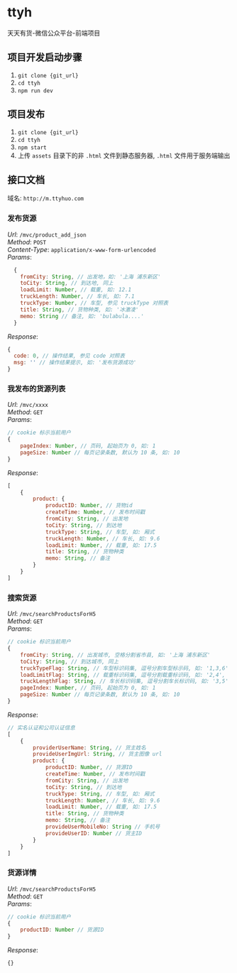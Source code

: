 # ttyh
天天有货-微信公众平台-前端项目

## 项目开发启动步骤

1. `git clone {git_url}`
2. `cd ttyh`
3. `npm run dev`


## 项目发布

1. `git clone {git_url}`
2. `cd ttyh`
3. `npm start`
4. 上传 `assets` 目录下的非 `.html` 文件到静态服务器, `.html` 文件用于服务端输出

## 接口文档

域名: `http://m.ttyhuo.com`

### 发布货源

*Url*: `/mvc/product_add_json`  
*Method*: `POST`  
*Content-Type*: `application/x-www-form-urlencoded`  
*Params*:

```javascript
  {
    fromCity: String, // 出发地，如: '上海 浦东新区'
    toCity: String, // 到达地, 同上
    loadLimit: Number, // 载重, 如: 12.1
    truckLength: Number, // 车长, 如: 7.1
    truckType: Number, // 车型, 参见 truckType 对照表
    title: String, // 货物种类, 如: '冰激凌'
    memo: String // 备注, 如: 'bulabula....'
  }
```
*Response*:

```javascript
{
  code: 0, // 操作结果, 参见 code 对照表
  msg: '' // 操作结果提示, 如: '发布货源成功'
}
```

### 我发布的货源列表

*Url*: `/mvc/xxxx`  
*Method*: `GET`  
*Params*:

```javascript
// cookie 标示当前用户
{
	pageIndex: Number, // 页码, 起始页为 0, 如: 1
	pageSize: Number // 每页记录条数, 默认为 10 条, 如: 10
}
```
*Response*:

```javascript
[
	{
		product: {
			productID: Number, // 货物id
			createTime: Number, // 发布时间戳
			fromCity: String, // 出发地
			toCity: String, // 到达地
			truckType: String, // 车型, 如: 厢式
			truckLength: Number, // 车长, 如: 9.6
			loadLimit: Number, // 载重, 如: 17.5
			title: String, // 货物种类
			memo: String, // 备注
		}
	}
]
```

### 搜索货源

*Url*: `/mvc/searchProductsForH5`  
*Method*: `GET`  
*Params*:

```javascript
// cookie 标识当前用户
{
	fromCity: String, // 出发城市, 空格分割省市县, 如: '上海 浦东新区'
	toCity: String, // 到达城市, 同上
	truckTypeFlag: String, // 车型标识码集, 逗号分割车型标示码, 如: '1,3,6'
	loadLimitFlag: String, // 载重标识码集, 逗号分割载重标识码, 如: '2,4',
	truckLengthFlag: String, // 车长标识码集, 逗号分割车长标识码, 如: '3,5'
	pageIndex: Number, // 页码, 起始页为 0, 如: 1
	pageSize: Number // 每页记录条数, 默认为 10 条, 如: 10
}
```
*Response*:

```javascript
// 实名认证和公司认证信息
[
	{
		providerUserName: String, // 货主姓名
		provideUserImgUrl: String, // 货主图像 url
		product: {
			productID: Number, // 货源ID
			createTime: Number, // 发布时间戳
			fromCity: String, // 出发地
			toCity: String, // 到达地
			truckType: String, // 车型, 如: 厢式
			truckLength: Number, // 车长, 如: 9.6
			loadLimit: Number, // 载重, 如: 17.5
			title: String, // 货物种类
			memo: String, // 备注
			provideUserMobileNo: String // 手机号
			provideUserID: Number // 货主ID
		}
	}
]
```

### 货源详情

*Url*: `/mvc/searchProductsForH5`  
*Method*: `GET`  
*Params*:

```javascript
// cookie 标识当前用户
{
	productID: Number // 货源ID
}
```
*Response*:

```javascript
{}
```


